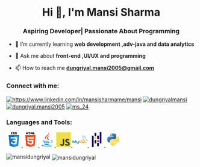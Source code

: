 <h1 align="center">Hi 👋, I'm Mansi Sharma</h1>
<h3 align="center">Aspiring Developer| Passionate About Programming</h3>

- 🌱 I’m currently learning **web development ,adv-java and data analytics**

- 💬 Ask me about **front-end ,UI/UX and programming**

- 📫 How to reach me **dungriyal.mansi2005@gmail.com**

<h3 align="left">Connect with me:</h3>
<p align="left">
<a href="https://linkedin.com/in/https://www.linkedin.com/in/mansisharmame/mansi" target="blank"><img align="center" src="https://raw.githubusercontent.com/rahuldkjain/github-profile-readme-generator/master/src/images/icons/Social/linked-in-alt.svg" alt="https://www.linkedin.com/in/mansisharmame/mansi" height="30" width="40" /></a>
<a href="https://www.codechef.com/users/dungriyalmansi" target="blank"><img align="center" src="https://cdn.jsdelivr.net/npm/simple-icons@3.1.0/icons/codechef.svg" alt="dungriyalmansi" height="30" width="40" /></a>
<a href="https://codeforces.com/profile/dungriyal.mansi2005" target="blank"><img align="center" src="https://raw.githubusercontent.com/rahuldkjain/github-profile-readme-generator/master/src/images/icons/Social/codeforces.svg" alt="dungriyal.mansi2005" height="30" width="40" /></a>
<a href="https://www.leetcode.com/ms_24" target="blank"><img align="center" src="https://raw.githubusercontent.com/rahuldkjain/github-profile-readme-generator/master/src/images/icons/Social/leet-code.svg" alt="ms_24" height="30" width="40" /></a>
</p>

<h3 align="left">Languages and Tools:</h3>
<p align="left"> <a href="https://www.w3schools.com/css/" target="_blank" rel="noreferrer"> <img src="https://raw.githubusercontent.com/devicons/devicon/master/icons/css3/css3-original-wordmark.svg" alt="css3" width="40" height="40"/> </a> <a href="https://www.w3.org/html/" target="_blank" rel="noreferrer"> <img src="https://raw.githubusercontent.com/devicons/devicon/master/icons/html5/html5-original-wordmark.svg" alt="html5" width="40" height="40"/> </a> <a href="https://www.java.com" target="_blank" rel="noreferrer"> <img src="https://raw.githubusercontent.com/devicons/devicon/master/icons/java/java-original.svg" alt="java" width="40" height="40"/> </a> <a href="https://developer.mozilla.org/en-US/docs/Web/JavaScript" target="_blank" rel="noreferrer"> <img src="https://raw.githubusercontent.com/devicons/devicon/master/icons/javascript/javascript-original.svg" alt="javascript" width="40" height="40"/> </a> <a href="https://www.mysql.com/" target="_blank" rel="noreferrer"> <img src="https://raw.githubusercontent.com/devicons/devicon/master/icons/mysql/mysql-original-wordmark.svg" alt="mysql" width="40" height="40"/> </a> <a href="https://pandas.pydata.org/" target="_blank" rel="noreferrer"> <img src="https://raw.githubusercontent.com/devicons/devicon/2ae2a900d2f041da66e950e4d48052658d850630/icons/pandas/pandas-original.svg" alt="pandas" width="40" height="40"/> </a> <a href="https://www.python.org" target="_blank" rel="noreferrer"> <img src="https://raw.githubusercontent.com/devicons/devicon/master/icons/python/python-original.svg" alt="python" width="40" height="40"/> </a> </p>

<p><img align="left" src="https://github-readme-stats.vercel.app/api/top-langs?username=mansidungriyal&show_icons=true&locale=en&layout=compact" alt="mansidungriyal" /></p>

<p>&nbsp;<img align="center" src="https://github-readme-stats.vercel.app/api?username=mansidungriyal&show_icons=true&locale=en" alt="mansidungriyal" /></p>
